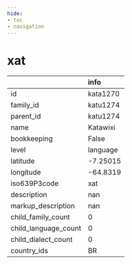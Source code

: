 ```yaml
---
hide:
- toc
- navigation
---
```

# xat
|                      | info     |
|:---------------------|:---------|
| id                   | kata1270 |
| family_id            | katu1274 |
| parent_id            | katu1274 |
| name                 | Katawixi |
| bookkeeping          | False    |
| level                | language |
| latitude             | -7.25015 |
| longitude            | -64.8319 |
| iso639P3code         | xat      |
| description          | nan      |
| markup_description   | nan      |
| child_family_count   | 0        |
| child_language_count | 0        |
| child_dialect_count  | 0        |
| country_ids          | BR       |